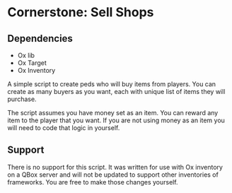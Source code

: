 # Cornerstone: Sell Shops

## Dependencies
- Ox lib
- Ox Target
- Ox Inventory

A simple script to create peds who will buy items from players. You can create as many buyers as you want, each with unique list of items they will purchase. 

The script assumes you have money set as an item. You can reward any item to the player that you want. If you are not using money as an item you will need to code that logic in yourself.

## Support

There is no support for this script. It was written for use with Ox inventory on a QBox server and will not be updated to support other inventories of frameworks. You are free to make those changes yourself. 

